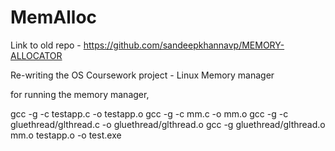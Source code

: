 # MemAlloc

Link to old repo - https://github.com/sandeepkhannavp/MEMORY-ALLOCATOR

Re-writing the OS Coursework project - Linux Memory manager

for running the memory manager,

gcc -g -c testapp.c -o testapp.o
gcc -g -c mm.c -o mm.o
gcc -g -c gluethread/glthread.c -o gluethread/glthread.o
gcc -g gluethread/glthread.o mm.o testapp.o -o test.exe


